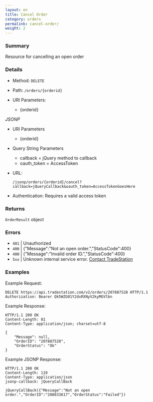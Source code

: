 ```yaml
---
layout: en
title: Cancel Order
category: orders
permalink: cancel-order/
weight: 2
---
```


### Summary

Resource for cancelling an open order

### Details

* Method: `DELETE`
* Path: `/orders/{orderid}`
* URI Parameters:

  * {orderid}

*JSONP*

* URI Parameters

  * {orderid}
* Query String Parameters
  * callback = jQuery method to callback
  * oauth_token = AccessToken
* URL:

      /jsonp/orders/{orderid}/cancel?callback=jQueryCallback&oauth_token=AccessTokenGoesHere
* Authentication: Requires a valid access token

### Returns

`OrderResult` object

### Errors

* `401` | Unauthorized
* `400` | {"Message":"Not an open order.","StatusCode":400}
* `400` | {"Message":"Invalid order ID.","StatusCode":400}
* `5xx` | Unknown internal service error. [Contact TradeStation](mailto:webapi@tradestation.com)

### Examples

Example Request:

    DELETE https://api.tradestation.com/v2/orders/207887528 HTTP/1.1
    Authorization: Bearer Qk5WZG01Y2dxRXNyV2kyMGVlbn

Example Response:

    HTTP/1.1 200 OK
    Content-Length: 81
    Content-Type: application/json; charset=utf-8
    
    {
        "Message": null,
        "OrderID": "207887528",
        "OrderStatus": "Ok"
    }

Example JSONP Response:

    HTTP/1.1 200 OK
    Content-Length: 119
    Content-Type: application/json
    jsonp-callback: jQueryCallBack
    
    jQueryCallBack({"Message":"Not an open order.","OrderID":"208033617","OrderStatus":"Failed"})